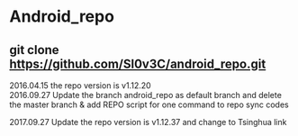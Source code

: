 # Android_repo
## git clone https://github.com/Sl0v3C/android_repo.git

2016.04.15 the repo version is v1.12.20  
2016.09.27 Update the branch android_repo as default branch and delete the master branch & add REPO script for one command to repo sync codes

2017.09.27 Update the repo version is v1.12.37 and change to Tsinghua link
